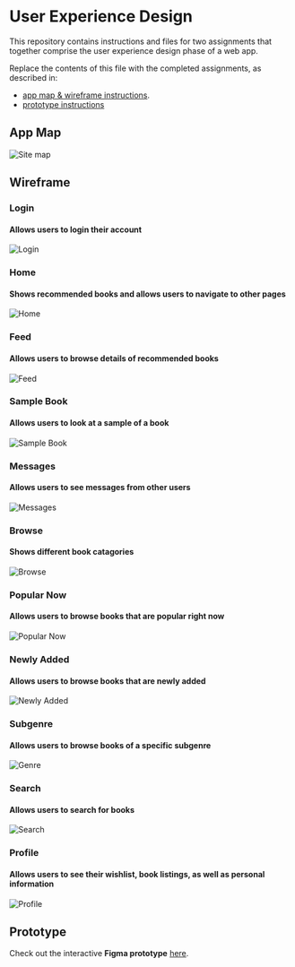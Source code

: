 # User Experience Design

This repository contains instructions and files for two assignments that together comprise the user experience design phase of a web app.

Replace the contents of this file with the completed assignments, as described in:

- [app map & wireframe instructions](instructions-0a-app-map-wireframes.md).
- [prototype instructions](instructions-0b-prototyping.md)

## App Map
![Site map](./ux-design/appmap.png)

## Wireframe

### Login
#### Allows users to login their account
![Login](./ux-design/login_wireframe.png)

### Home
#### Shows recommended books and allows users to navigate to other pages
![Home](./ux-design/home_wireframe.png)

### Feed
#### Allows users to browse details of recommended books
![Feed](./ux-design/feed_wireframe.png)

### Sample Book
#### Allows users to look at a sample of a book
![Sample Book](./ux-design/sampleBook_wireframe.png)

### Messages
#### Allows users to see messages from other users
![Messages](./ux-design/messages_wireframe.png)

### Browse
#### Shows different book catagories
![Browse](./ux-design/browse_wireframe.png)

### Popular Now
#### Allows users to browse books that are popular right now
![Popular Now](./ux-design/popularNow_wireframe.png)

### Newly Added
#### Allows users to browse books that are newly added
![Newly Added](./ux-design/newlyAdded_wireframe.png)

### Subgenre
#### Allows users to browse books of a specific subgenre
![Genre](./ux-design/sampleGenre_wireframe.png)

### Search
#### Allows users to search for books
![Search](./ux-design/search_wireframe.png)

### Profile
#### Allows users to see their wishlist, book listings, as well as personal information
![Profile](./ux-design/profile_wireframe.png)

## Prototype

Check out the interactive **Figma prototype** [here](https://www.figma.com/proto/mTtO288qBp6ErwVw8rN2Ry/Book-Broker?node-id=45-1108&p=f&t=Co9qNqKvBAsvI4ic-1&scaling=scale-down&content-scaling=fixed&page-id=0%3A1&starting-point-node-id=45%3A1108).